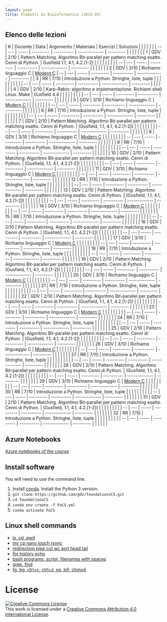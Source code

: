 ```yaml
---
layout: page
title: Elementi di Bioinformatica (2019-20)
---
```


## Elenco delle lezioni


| #  | Docente | Data  | Argomento                                                                              | Materiale                                     | Esercizi      | Soluzioni |       |           |            |               |           |
| -- | ---     | ----- | ---------                                                                              | ----------                                    | ------------- | --------- |       |           |            |               |           |
| 1  | GDV     | 2/10  | Pattern Matching. Algoritmo Bit-parallel per pattern matching esatto. Cenni di Python. | Gusfield 1.1, 4.1, 4.2.[1-2]                  |               |           |       |           |            |               |           |
| -- | ---     | ----- | ---------                                                                              | ----------                                    | ------------- | --------- |       |           |            |               |           |
| 2  | GDV     | 3/10  | Richiamo linguaggio C                                                                  | [Modern C](https://modernc.gforge.inria.fr/)  | --            | ---       | ----- | --------- | ---------- | ------------- | --------- |
| 3  | RR      | 7/10  | Introduzione a Python. Stringhe, liste, tuple                                          |                                               |               |           |       |           |            |               |           |
| -- | ---     | ----- | ---------                                                                              | ----------                                    | ------------- | --------- |       |           |            |               |           |
| 4  | GDV     | 2/10  | Karp-Rabin: algoritmo e implementazione. Richiami shell Linux. Make                    | Gusfield 4.4                                  |               |           |       |           |            |               |           |
| -- | ---     | ----- | ---------                                                                              | ----------                                    | ------------- | --------- |       |           |            |               |           |
| 5  | GDV     | 3/10  | Richiamo linguaggio C                                                                  | [Modern C](https://modernc.gforge.inria.fr/)  |               |           |       |           |            |               |           |
| -- | ---     | ----- | ---------                                                                              | ----------                                    | ------------- | --------- |       |           |            |               |           |
| 6  | RR      | 7/10  | Introduzione a Python. Stringhe, liste, tuple                                          |                                               |               |           |       |           |            |               |           |
| -- | ---     | ----- | ---------                                                                              | ----------                                    | ------------- | --------- |       |           |            |               |           |
| 7  | GDV     | 2/10  | Pattern Matching. Algoritmo Bit-parallel per pattern matching esatto. Cenni di Python. | (Gusfield, 1.1, 4.1, 4.2.[1-2])               |               |           |       |           |            |               |           |
| -- | ---     | ----- | ---------                                                                              | ----------                                    | ------------- | --------- |       |           |            |               |           |
| 8  | GDV     | 3/10  | Richiamo linguaggio C                                                                  | [Modern C](https://modernc.gforge.inria.fr/)  |               |           |       |           |            |               |           |
| -- | ---     | ----- | ---------                                                                              | ----------                                    | ------------- | --------- |       |           |            |               |           |
| 9  | RR      | 7/10  | Introduzione a Python. Stringhe, liste, tuple                                          |                                               |               |           |       |           |            |               |           |
| -- | ---     | ----- | ---------                                                                              | ----------                                    | ------------- | --------- |       |           |            |               |           |
| 10 | GDV     | 2/10  | Pattern Matching. Algoritmo Bit-parallel per pattern matching esatto. Cenni di Python. | (Gusfield, 1.1, 4.1, 4.2.[1-2])               |               |           |       |           |            |               |           |
| -- | ---     | ----- | ---------                                                                              | ----------                                    | ------------- | --------- |       |           |            |               |           |
| 11 | GDV     | 3/10  | Richiamo linguaggio C                                                                  | [Modern C](https://modernc.gforge.inria.fr/)  |               |           |       |           |            |               |           |
| -- | ---     | ----- | ---------                                                                              | ----------                                    | ------------- | --------- |       |           |            |               |           |
| 12 | RR      | 7/10  | Introduzione a Python. Stringhe, liste, tuple                                          |                                               |               |           |       |           |            |               |           |
| -- | ---     | ----- | ---------                                                                              | ----------                                    | ------------- | --------- |       |           |            |               |           |
| 13 | GDV     | 2/10  | Pattern Matching. Algoritmo Bit-parallel per pattern matching esatto. Cenni di Python. | (Gusfield, 1.1, 4.1, 4.2.[1-2])               |               |           |       |           |            |               |           |
| -- | ---     | ----- | ---------                                                                              | ----------                                    | ------------- | --------- |       |           |            |               |           |
| 14 | GDV     | 3/10  | Richiamo linguaggio C                                                                  | [Modern C](https://modernc.gforge.inria.fr/)  |               |           |       |           |            |               |           |
| -- | ---     | ----- | ---------                                                                              | ----------                                    | ------------- | --------- |       |           |            |               |           |
| 15 | RR      | 7/10  | Introduzione a Python. Stringhe, liste, tuple                                          |                                               |               |           |       |           |            |               |           |
| -- | ---     | ----- | ---------                                                                              | ----------                                    | ------------- | --------- |       |           |            |               |           |
| 16 | GDV     | 2/10  | Pattern Matching. Algoritmo Bit-parallel per pattern matching esatto. Cenni di Python. | (Gusfield, 1.1, 4.1, 4.2.[1-2])               |               |           |       |           |            |               |           |
| -- | ---     | ----- | ---------                                                                              | ----------                                    | ------------- | --------- |       |           |            |               |           |
| 17 | GDV     | 3/10  | Richiamo linguaggio C                                                                  | [Modern C](https://modernc.gforge.inria.fr/)  |               |           |       |           |            |               |           |
| -- | ---     | ----- | ---------                                                                              | ----------                                    | ------------- | --------- |       |           |            |               |           |
| 18 | RR      | 7/10  | Introduzione a Python. Stringhe, liste, tuple                                          |                                               |               |           |       |           |            |               |           |
| -- | ---     | ----- | ---------                                                                              | ----------                                    | ------------- | --------- |       |           |            |               |           |
| 19 | GDV     | 2/10  | Pattern Matching. Algoritmo Bit-parallel per pattern matching esatto. Cenni di Python. | (Gusfield, 1.1, 4.1, 4.2.[1-2])               |               |           |       |           |            |               |           |
| -- | ---     | ----- | ---------                                                                              | ----------                                    | ------------- | --------- |       |           |            |               |           |
| 20 | GDV     | 3/10  | Richiamo linguaggio C                                                                  | [Modern C](https://modernc.gforge.inria.fr/)  |               |           |       |           |            |               |           |
| -- | ---     | ----- | ---------                                                                              | ----------                                    | ------------- | --------- |       |           |            |               |           |
| 21 | RR      | 7/10  | Introduzione a Python. Stringhe, liste, tuple                                          |                                               |               |           |       |           |            |               |           |
| -- | ---     | ----- | ---------                                                                              | ----------                                    | ------------- | --------- |       |           |            |               |           |
| 22 | GDV     | 2/10  | Pattern Matching. Algoritmo Bit-parallel per pattern matching esatto. Cenni di Python. | (Gusfield, 1.1, 4.1, 4.2.[1-2])               |               |           |       |           |            |               |           |
| -- | ---     | ----- | ---------                                                                              | ----------                                    | ------------- | --------- |       |           |            |               |           |
| 23 | GDV     | 3/10  | Richiamo linguaggio C                                                                  | [Modern C](https://modernc.gforge.inria.fr/)  |               |           |       |           |            |               |           |
| -- | ---     | ----- | ---------                                                                              | ----------                                    | ------------- | --------- |       |           |            |               |           |
| 24 | RR      | 7/10  | Introduzione a Python. Stringhe, liste, tuple                                          |                                               |               |           |       |           |            |               |           |
| -- | ---     | ----- | ---------                                                                              | ----------                                    | ------------- | --------- |       |           |            |               |           |
| 25 | GDV     | 2/10  | Pattern Matching. Algoritmo Bit-parallel per pattern matching esatto. Cenni di Python. | (Gusfield, 1.1, 4.1, 4.2.[1-2])               |               |           |       |           |            |               |           |
| -- | ---     | ----- | ---------                                                                              | ----------                                    | ------------- | --------- |       |           |            |               |           |
| 26 | GDV     | 3/10  | Richiamo linguaggio C                                                                  | [Modern C](https://modernc.gforge.inria.fr/)  |               |           |       |           |            |               |           |
| -- | ---     | ----- | ---------                                                                              | ----------                                    | ------------- | --------- |       |           |            |               |           |
| 27 | RR      | 7/10  | Introduzione a Python. Stringhe, liste, tuple                                          |                                               |               |           |       |           |            |               |           |
| -- | ---     | ----- | ---------                                                                              | ----------                                    | ------------- | --------- |       |           |            |               |           |
| 28 | GDV     | 2/10  | Pattern Matching. Algoritmo Bit-parallel per pattern matching esatto. Cenni di Python. | (Gusfield, 1.1, 4.1, 4.2.[1-2])               |               |           |       |           |            |               |           |
| -- | ---     | ----- | ---------                                                                              | ----------                                    | ------------- | --------- |       |           |            |               |           |
| 29 | GDV     | 3/10  | Richiamo linguaggio C                                                                  | [Modern C](https://modernc.gforge.inria.fr/)  |               |           |       |           |            |               |           |
| -- | ---     | ----- | ---------                                                                              | ----------                                    | ------------- | --------- |       |           |            |               |           |
| 30 | RR      | 7/10  | Introduzione a Python. Stringhe, liste, tuple                                          |                                               |               |           |       |           |            |               |           |
| -- | ---     | ----- | ---------                                                                              | ----------                                    | ------------- | --------- |       |           |            |               |           |
| 31 | GDV     | 2/10  | Pattern Matching. Algoritmo Bit-parallel per pattern matching esatto. Cenni di Python. | (Gusfield, 1.1, 4.1, 4.2.[1-2])               |               |           |       |           |            |               |           |
| -- | ---     | ----- | ---------                                                                              | ----------                                    | ------------- | --------- |       |           |            |               |           |
| 32 | RR      | 7/10  | Introduzione a Python. Stringhe, liste, tuple                                          |                                               |               |           |       |           |            |               |           |
| -- | ---     | ----- | ---------                                                                              | ----------                                    | ------------- | --------- |       |           |            |               |           |


## Azure Notebooks

[Azure notebooks of the course](https://notebooks.azure.com/gianluca-dellavedova/projects/foundationsCS-2019)

## Install software

You will need to use the command line.


1.  Install [conda](https://conda.io/projects/conda/en/latest/user-guide/install/index.html). Install the Python 3 version.
1.  `git clone https://github.com/gdv/foundationsCS.git`
1.  `cd foundationsCS`
1.  `conda env create -f FoCS.yml`
1.  `conda activate FoCS`


## Linux shell commands

* [ls, cd, pwd](https://asciinema.org/a/197295)
* [mv cp nano touch rsync](https://asciinema.org/a/197355)
* [redirection pipe cut wc sort head tail](https://asciinema.org/a/197358)
* [for history echo](https://asciinema.org/a/197360)
* [bash programs, script, filenames with spaces](https://asciinema.org/a/197363)
* [grep, find](https://asciinema.org/a/197364)
* [fg, bg, ctrl+c, ctrl+z, ps, kill, chmod](https://asciinema.org/a/197590)

# License


<a rel="license" href="http://creativecommons.org/licenses/by/4.0/"><img alt="Creative Commons License" style="border-width:0" src="https://i.creativecommons.org/l/by/4.0/88x31.png" /></a><br />This work is licensed under a <a rel="license" href="http://creativecommons.org/licenses/by/4.0/">Creative Commons Attribution 4.0 International License</a>.
